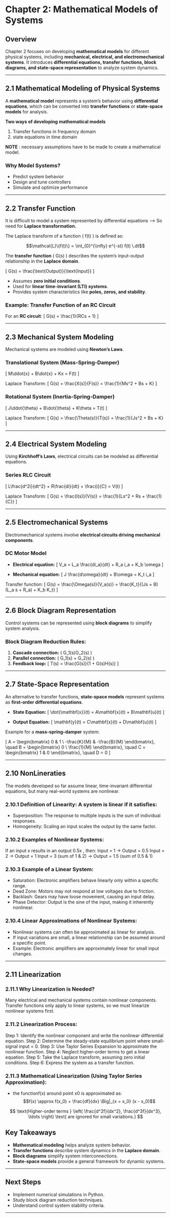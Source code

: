 # Chapter 2: Mathematical Models of Systems

## Overview
Chapter 2 focuses on developing **mathematical models** for different physical systems, including **mechanical, electrical, and electromechanical systems**. It introduces **differential equations, transfer functions, block diagrams, and state-space representation** to analyze system dynamics.

---

## 2.1 Mathematical Modeling of Physical Systems
A **mathematical model** represents a system’s behavior using **differential equations**, which can be converted into **transfer functions** or **state-space models** for analysis.

**Two ways of developing mathematical models**
1. Transfer functions in frequency domain
2. state equations in time domain

**NOTE** : necessary assumptions have to be made to create a mathematical model. 

### Why Model Systems?
- Predict system behavior
- Design and tune controllers
- Simulate and optimize performance

---

## 2.2 Transfer Function

It is difficult to model a system represented by differential equations --> So need for **Laplace transformation.**

The Laplace transform of a function \( f(t) \) is defined as:

$$\mathcal{L}\{f(t)\} = \int_{0}^{\infty} e^{-st} f(t) \.dt$$





The **transfer function** \( G(s) \) describes the system’s input-output relationship in the **Laplace domain**.

\[ G(s) = \frac{\text{Output}}{\text{Input}} \]

- Assumes **zero initial conditions**.
- Used for **linear time-invariant (LTI) systems**.
- Provides system characteristics like **poles, zeros, and stability**.

### Example: Transfer Function of an RC Circuit
For an **RC circuit**:
\[ G(s) = \frac{1}{RCs + 1} \]

---

## 2.3 Mechanical System Modeling
Mechanical systems are modeled using **Newton’s Laws**.

### Translational System (Mass-Spring-Damper)
\[ M\ddot{x} + B\dot{x} + Kx = F(t) \]

Laplace Transform:
\[ G(s) = \frac{X(s)}{F(s)} = \frac{1}{Ms^2 + Bs + K} \]

### Rotational System (Inertia-Spring-Damper)
\[ J\ddot{\theta} + B\dot{\theta} + K\theta = T(t) \]

Laplace Transform:
\[ G(s) = \frac{\Theta(s)}{T(s)} = \frac{1}{Js^2 + Bs + K} \]

---

## 2.4 Electrical System Modeling
Using **Kirchhoff’s Laws**, electrical circuits can be modeled as differential equations.

### Series RLC Circuit
\[ L\frac{d^2i}{dt^2} + R\frac{di}{dt} + \frac{i}{C} = V(t) \]

Laplace Transform:
\[ G(s) = \frac{I(s)}{V(s)} = \frac{1}{Ls^2 + Rs + \frac{1}{C}} \]

---

## 2.5 Electromechanical Systems
Electromechanical systems involve **electrical circuits driving mechanical components**.

### DC Motor Model
- **Electrical equation:**
  \[ V_a = L_a \frac{di_a}{dt} + R_a i_a + K_b \omega \]

- **Mechanical equation:**
  \[ J \frac{d\omega}{dt} + B\omega = K_t i_a \]

Transfer function:
\[ G(s) = \frac{\Omega(s)}{V_a(s)} = \frac{K_t}{(Js + B)(L_a s + R_a) + K_b K_t} \]

---

## 2.6 Block Diagram Representation
Control systems can be represented using **block diagrams** to simplify system analysis.

### Block Diagram Reduction Rules:
1. **Cascade connection:** \( G_1(s)G_2(s) \)
2. **Parallel connection:** \( G_1(s) + G_2(s) \)
3. **Feedback loop:**
   \[ T(s) = \frac{G(s)}{1 + G(s)H(s)} \]

---

## 2.7 State-Space Representation
An alternative to transfer functions, **state-space models** represent systems as **first-order differential equations**.

- **State Equation:**
  \[ \dot{\mathbf{x}}(t) = A\mathbf{x}(t) + B\mathbf{u}(t) \]

- **Output Equation:**
  \[ \mathbf{y}(t) = C\mathbf{x}(t) + D\mathbf{u}(t) \]

Example for a **mass-spring-damper** system:

\[ A = \begin{bmatrix} 0 & 1 \\ -\frac{K}{M} & -\frac{B}{M} \end{bmatrix}, \quad B = \begin{bmatrix} 0 \\ \frac{1}{M} \end{bmatrix}, \quad C = \begin{bmatrix} 1 & 0 \end{bmatrix}, \quad D = 0 \]

---
## 2.10 NonLineraties 
The models developed so far assume linear, time-invariant differential equations, but many real-world systems are nonlinear. 

### 2.10.1 **Definition of Linearity:** A system is linear if it satisfies:
- Superposition: The response to multiple inputs is the sum of individual responses.
- Homogeneity: Scaling an input scales the output by the same factor.

### 2.10.2 **Examples of Nonlinear Systems:**
If an input x results in an output 0.5x , then:
Input = 1 → Output = 0.5
Input = 2 → Output = 1
Input = 3 (sum of 1 & 2) → Output = 1.5 (sum of 0.5 & 1)

### 2.10.3 **Example of a Linear System:**
- Saturation: Electronic amplifiers behave linearly only within a specific range.
- Dead Zone: Motors may not respond at low voltages due to friction.
- Backlash: Gears may have loose movement, causing an input delay.
- Phase Detector: Output is the sine of the input, making it inherently nonlinear.

### 2.10.4 **Linear Approximations of Nonlinear Systems:**
- Nonlinear systems can often be approximated as linear for analysis.
- If input variations are small, a linear relationship can be assumed around a specific point.
- Example: Electronic amplifiers are approximately linear for small input changes.
---
## 2.11 Linearization

### 2.11.1 **Why Linearization is Needed?**
Many electrical and mechanical systems contain nonlinear components.
Transfer functions only apply to linear systems, so we must linearize nonlinear systems first.

### 2.11.2 Linearization Process:
Step 1: Identify the nonlinear component and write the nonlinear differential equation.
Step 2: Determine the steady-state equilibrium point where small-signal input = 0.
Step 3: Use Taylor Series Expansion to approximate the nonlinear function.
Step 4: Neglect higher-order terms to get a linear equation.
Step 5: Take the Laplace transform, assuming zero initial conditions.
Step 6: Express the system as a transfer function.

### 2.11.3 Mathematical Linearization (Using Taylor Series Approximation):
- the functionf(x) around point x0 is approximated as:
$$f(x) \approx f(x_0) + \frac{df}{dx} \Big|_{x = x_0} (x - x_0)$$

$$ \text{Higher-order terms } \left( \frac{d^2f}{dx^2}, \frac{d^3f}{dx^3}, \ldots \right) \text{ are ignored for small variations.} $$






## Key Takeaways
- **Mathematical modeling** helps analyze system behavior.
- **Transfer functions** describe system dynamics in the **Laplace domain**.
- **Block diagrams** simplify system interconnections.
- **State-space models** provide a general framework for dynamic systems.

---

## Next Steps
- Implement numerical simulations in Python.
- Study block diagram reduction techniques.
- Understand control system stability criteria.

---


